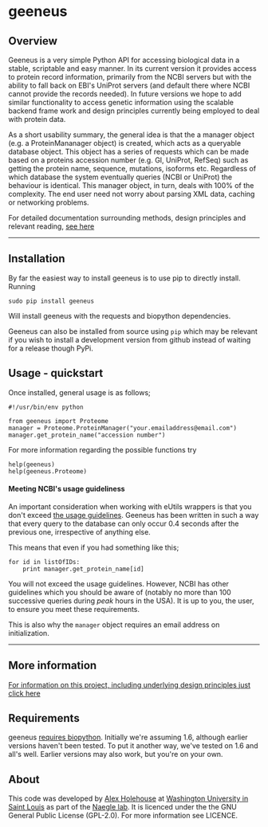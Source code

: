 geeneus
=========

Overview
----------
Geeneus is a very simple Python API for accessing biological data in a stable, scriptable and easy manner. In its current version it provides access to protein record information, primarily from the NCBI servers but with the ability to fall back on EBI's UniProt servers (and default there where NCBI cannot provide the records needed). In future versions we hope to add similar functionality to access genetic information using the scalable backend frame work and design principles currently being employed to deal with protein data.

As a short usability summary, the general idea is that the a manager object (e.g. a ProteinMananager object) is created, which acts as a queryable database object. This object has a series of requests which can be made based on a proteins accession number (e.g. GI, UniProt, RefSeq) such as getting the protein name, sequence, mutations, isoforms etc. Regardless of which database the system eventually queries (NCBI or UniProt) the behaviour is identical. This manager object, in turn, deals with 100% of the complexity. The end user need not worry about parsing XML data, caching or networking problems.

For detailed documentation surrounding methods, design principles and relevant reading, [see here](http://alexholehouse.github.io/Geeneus/)

-------------
Installation
-------------

By far the easiest way to install geeneus is to use pip to directly install. Running

    sudo pip install geeneus

Will install geeneus with the requests and biopython dependencies.

Geeneus can also be installed from source using `pip` which may be relevant if you wish to install a development version from github instead of waiting for a release though PyPi.

Usage - quickstart
------------

Once installed, general usage is as follows;

    #!/usr/bin/env python

    from geeneus import Proteome
    manager = Proteome.ProteinManager("your.emailaddress@email.com")
    manager.get_protein_name("accession number")

For more information regarding the possible functions try

    help(geeneus)
    help(geeneus.Proteome)

#### Meeting NCBI's usage guideliness
An important consideration when working with eUtils wrappers is that you don't exceed [the usage guidelines](http://www.ncbi.nlm.nih.gov/books/NBK25497/). Geeneus has been written in such a way that every query to the database can only occur 0.4 seconds after the previous one, irrespective of anything else.

This means that even if you had something like this;

    for id in listOfIDs:
        print manager.get_protein_name[id]

You will not exceed the usage guidelines. However, NCBI has other guidelines which you should be aware of (notably no more than 100 successive queries during *peak* hours in the USA). It is up to you, the user, to ensure you meet these requirements.

This is also why the `manager` object requires an email address on initialization.   

------------

More information
----------
[For information on this project, including underlying design principles just click here](http://alexholehouse.github.com/Geeneus)


Requirements
----------
geeneus [requires biopython](http://biopython.org/DIST/docs/install/Installation.html). Initially we're assuming 1.6, although earlier versions haven't been tested. To put it another way, we've tested on 1.6 and all's well. Earlier versions may also work, but you're on your own.


About
----------
This code was developed by [Alex Holehouse](http://holehouse.org) at [Washington University in Saint Louis](http://www.wustl.edu/) as part of the [Naegle lab](http://naegle.wustl.edu/people/lab_members.html). It is licenced under the the GNU General Public License (GPL-2.0). For more information see LICENCE.

